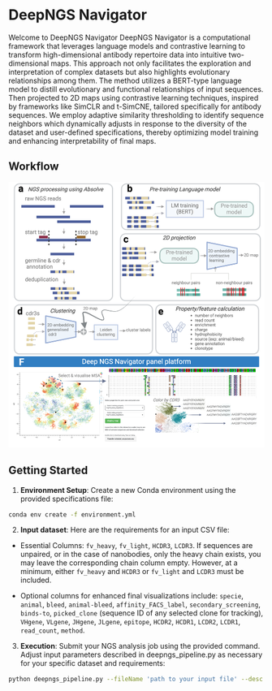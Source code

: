 # DeepNGS Navigator

Welcome to DeepNGS Navigator
DeepNGS Navigator is a computational framework that leverages language models and contrastive learning to transform high-dimensional antibody repertoire data into intuitive two-dimensional maps. This approach not only facilitates the exploration and interpretation of complex datasets but also highlights evolutionary relationships among them.
The method utilizes a BERT-type language model to distill evolutionary and functional relationships of input sequences. Then projected to 2D maps using contrastive learning techniques, inspired by frameworks like SimCLR and t-SimCNE, tailored specifically for antibody sequences. We employ adaptive similarity thresholding to identify sequence neighbors which dynamically adjusts in response to the diversity of the dataset and user-defined specifications, thereby optimizing model training and enhancing interpretability of final maps.


## Workflow

![DeepNGS Navigator Workflow](imgs/Fig1.png)

## Getting Started

1. **Environment Setup**: Create a new Conda environment using the provided specifications file:

```bash
conda env create -f environment.yml 
```
2. **Input dataset**: Here are the requirements for an input CSV file:
- Essential Columns: `fv_heavy`, `fv_light`, `HCDR3`, `LCDR3`. If sequences are unpaired, or in the case of nanobodies, only the heavy chain exists, you may leave the corresponding chain column empty. However, at a minimum, either `fv_heavy` and `HCDR3` or `fv_light` and `LCDR3` must be included. 

- Optional columns for enhanced final visualizations include: `specie`, `animal`, `bleed`, `animal-bleed`, `affinity_FACS_label`, `secondary_screening`, `binds-to`, `picked_clone` (sequence ID of any selected clone for tracking), `VHgene`, `VLgene`, `JHgene`, `JLgene`, `epitope`, `HCDR2`, `HCDR1`, `LCDR2`, `LCDR1`, `read_count`, `method`.


3. **Execution**: Submit your NGS analysis job using the provided command. Adjust input parameters described in deepngs_pipeline.py as necessary for your specific dataset and requirements:

```bash
python deepngs_pipeline.py --fileName 'path to your input file' --desc 'test_deepngs' 

